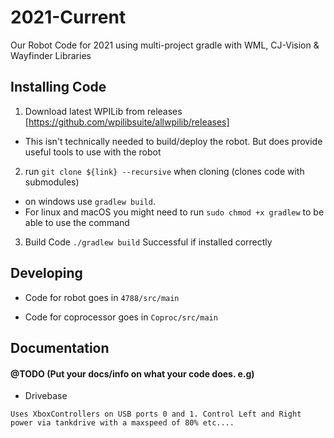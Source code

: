 # 2021-Current
Our Robot Code for 2021 using multi-project gradle with WML, CJ-Vision &amp; Wayfinder Libraries

## Installing Code
1. Download latest WPILib from releases [https://github.com/wpilibsuite/allwpilib/releases]
- This isn't technically needed to build/deploy the robot. But does provide useful tools to use with the robot

2. run `git clone ${link} --recursive` when cloning (clones code with submodules)
- on windows use `gradlew build`. 
- For linux and macOS you might need to run `sudo chmod +x gradlew` to be able to use the command

3. Build Code `./gradlew build` Successful if installed correctly

## Developing
- Code for robot goes in `4788/src/main`

- Code for coprocessor goes in `Coproc/src/main`


## Documentation

#### @TODO (Put your docs/info on what your code does. e.g)

- Drivebase
```
Uses XboxControllers on USB ports 0 and 1. Control Left and Right power via tankdrive with a maxspeed of 80% etc.... 
```
